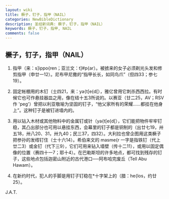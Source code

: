 ```yaml
---
layout: wiki
title: 橛子，钉子，指甲（NAIL）
categories: NewBibleDictionary
description: 圣经新词典: 橛子，钉子，指甲（NAIL）
keywords: 橛子，钉子，指甲, NAIL
comments: false
---
```


## 橛子，钉子，指甲（NAIL）

1. 指甲（来：s]ippo{ren；亚兰文：t]#p{ar）。被掳来的女子必须剃光头发和修剪指甲（申廿一12）。尼布甲尼撒的“指甲长长，如同鸟爪”（但四33；参七19）。

2. 固定帐棚用的木钉（士四21，来：ya{t[e{d[），雅亿曾用它刺杀西西拉。有时候它也可作悬挂器皿之用，像在结十五3所说的。以赛亚（廿二25，AV；RSV 作 'peg'）曾把以利亚敬喻为坚固的钉子，“他父家所有的荣耀……都挂在他身上”。这种钉子是被钉进墙内的。

3. 用以钻入木材或其他物料中的金属钉或针（ya{t[e{d[），它们能把物件牢牢钉稳，其凸出部分也可用以悬挂东西，会幕里的钉子都是铜制的（出廿七19，卅五18，卅八20、31，卅九40；民三37，四32）。大利拉也曾企图用这类橛子把参孙的发绺钉住（士十六14）。希伯来文的 masme{r 一字是指铁钉（代上廿二3）或金钉（代下三9），它们可用来钻入墙壁（传十二11），或用以固定偶像的位置（赛四十一7；耶十4）。在巴勒斯坦的许多地点，都可找到残存的钉子，这些地点包括迦密山附近的古代港口──阿布哈完废丘（Tell Abu Hawam）。

4. 在新约时代，犯人的手脚是用钉子钉稳在*十字架上的（腊：he{los，约廿25）。

J.A.T.









